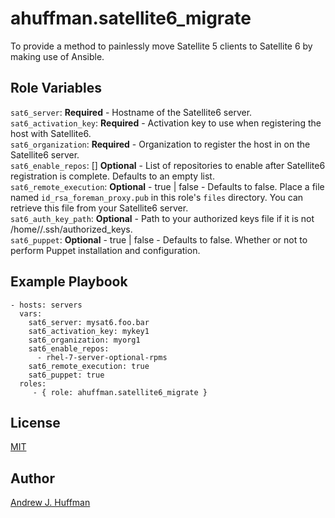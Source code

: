# ahuffman.satellite6_migrate

To provide a method to painlessly move Satellite 5 clients to Satellite 6 by making use of Ansible.

## Role Variables
`sat6_server`: **Required** - Hostname of the Satellite6 server.  
`sat6_activation_key`: **Required** - Activation key to use when registering the host with Satellite6.  
`sat6_organization`: **Required** - Organization to register the host in on the Satellite6 server.  
`sat6_enable_repos`: [] **Optional** - List of repositories to enable after Satellite6 registration is complete.  Defaults to an empty list.  
`sat6_remote_execution`: **Optional** - true | false - Defaults to false.  Place a file named `id_rsa_foreman_proxy.pub` in this role's `files` directory.  You can retrieve this file from your Satellite6 server.    
`sat6_auth_key_path`: **Optional** - Path to your authorized keys file if it is not /home/<user>/.ssh/authorized_keys.   
`sat6_puppet`: **Optional** - true | false - Defaults to false.  Whether or not to perform Puppet installation and configuration.  

## Example Playbook

    - hosts: servers
      vars:
        sat6_server: mysat6.foo.bar
        sat6_activation_key: mykey1
        sat6_organization: myorg1
        sat6_enable_repos:
          - rhel-7-server-optional-rpms
        sat6_remote_execution: true
        sat6_puppet: true
      roles:
         - { role: ahuffman.satellite6_migrate }

## License
[MIT](LICENSE)

## Author
[Andrew J. Huffman](https://github.com/ahuffman)
